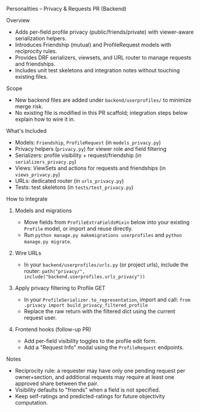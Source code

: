 Personalities – Privacy & Requests PR (Backend)

Overview
- Adds per-field profile privacy (public/friends/private) with viewer-aware serialization helpers.
- Introduces Friendship (mutual) and ProfileRequest models with reciprocity rules.
- Provides DRF serializers, viewsets, and URL router to manage requests and friendships.
- Includes unit test skeletons and integration notes without touching existing files.

Scope
- New backend files are added under `backend/userprofiles/` to minimize merge risk.
- No existing file is modified in this PR scaffold; integration steps below explain how to wire it in.

What's Included
- Models: `Friendship`, `ProfileRequest` (in `models_privacy.py`)
- Privacy helpers (`privacy.py`) for viewer role and field filtering
- Serializers: profile visibility + request/friendship (in `serializers_privacy.py`)
- Views: ViewSets and actions for requests and friendships (in `views_privacy.py`)
- URLs: dedicated router (in `urls_privacy.py`)
- Tests: test skeletons (in `tests/test_privacy.py`)

How to Integrate
1) Models and migrations
   - Move fields from `ProfileExtraFieldsMixin` below into your existing `Profile` model, or import and reuse directly.
   - Run `python manage.py makemigrations userprofiles` and `python manage.py migrate`.

2) Wire URLs
   - In your `backend/userprofiles/urls.py` (or project urls), include the router:
     `path("privacy/", include("backend.userprofiles.urls_privacy"))`

3) Apply privacy filtering to Profile GET
   - In your `ProfileSerializer.to_representation`, import and call:
     `from .privacy import build_privacy_filtered_profile`
   - Replace the raw return with the filtered dict using the current request user.

4) Frontend hooks (follow-up PR)
   - Add per-field visibility toggles to the profile edit form.
   - Add a "Request Info" modal using the `ProfileRequest` endpoints.

Notes
- Reciprocity rule: a requester may have only one pending request per owner+section, and additional requests may require at least one approved share between the pair.
- Visibility defaults to "friends" when a field is not specified.
- Keep self-ratings and predicted-ratings for future objectivity computation.

